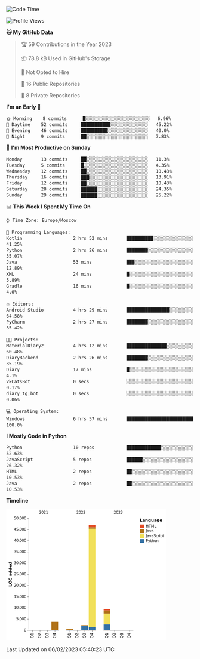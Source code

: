 <!--START_SECTION:waka-->
![Code Time](http://img.shields.io/badge/Code%20Time-14%20hrs%2037%20mins-blue)

![Profile Views](http://img.shields.io/badge/Profile%20Views-73-blue)

**🐱 My GitHub Data** 

> 🏆 59 Contributions in the Year 2023
 > 
> 📦 78.8 kB Used in GitHub's Storage 
 > 
> 🚫 Not Opted to Hire
 > 
> 📜 16 Public Repositories 
 > 
> 🔑 8 Private Repositories  
 > 
**I'm an Early 🐤** 

```text
🌞 Morning    8 commits      █░░░░░░░░░░░░░░░░░░░░░░░░   6.96% 
🌆 Daytime    52 commits     ███████████░░░░░░░░░░░░░░   45.22% 
🌃 Evening    46 commits     ██████████░░░░░░░░░░░░░░░   40.0% 
🌙 Night      9 commits      ██░░░░░░░░░░░░░░░░░░░░░░░   7.83%

```
📅 **I'm Most Productive on Sunday** 

```text
Monday       13 commits     ██░░░░░░░░░░░░░░░░░░░░░░░   11.3% 
Tuesday      5 commits      █░░░░░░░░░░░░░░░░░░░░░░░░   4.35% 
Wednesday    12 commits     ██░░░░░░░░░░░░░░░░░░░░░░░   10.43% 
Thursday     16 commits     ███░░░░░░░░░░░░░░░░░░░░░░   13.91% 
Friday       12 commits     ██░░░░░░░░░░░░░░░░░░░░░░░   10.43% 
Saturday     28 commits     ██████░░░░░░░░░░░░░░░░░░░   24.35% 
Sunday       29 commits     ██████░░░░░░░░░░░░░░░░░░░   25.22%

```


📊 **This Week I Spent My Time On** 

```text
⌚︎ Time Zone: Europe/Moscow

💬 Programming Languages: 
Kotlin                   2 hrs 52 mins       ██████████░░░░░░░░░░░░░░░   41.25% 
Python                   2 hrs 26 mins       ████████░░░░░░░░░░░░░░░░░   35.07% 
Java                     53 mins             ███░░░░░░░░░░░░░░░░░░░░░░   12.89% 
XML                      24 mins             █░░░░░░░░░░░░░░░░░░░░░░░░   5.89% 
Gradle                   16 mins             █░░░░░░░░░░░░░░░░░░░░░░░░   4.0%

🔥 Editors: 
Android Studio           4 hrs 29 mins       ████████████████░░░░░░░░░   64.58% 
PyCharm                  2 hrs 27 mins       ████████░░░░░░░░░░░░░░░░░   35.42%

🐱‍💻 Projects: 
MaterialDiary2           4 hrs 12 mins       ███████████████░░░░░░░░░░   60.48% 
DiaryBackend             2 hrs 26 mins       ████████░░░░░░░░░░░░░░░░░   35.19% 
Diary                    17 mins             █░░░░░░░░░░░░░░░░░░░░░░░░   4.1% 
VkCatsBot                0 secs              ░░░░░░░░░░░░░░░░░░░░░░░░░   0.17% 
diary_tg_bot             0 secs              ░░░░░░░░░░░░░░░░░░░░░░░░░   0.06%

💻 Operating System: 
Windows                  6 hrs 57 mins       █████████████████████████   100.0%

```

**I Mostly Code in Python** 

```text
Python                   10 repos            █████████████░░░░░░░░░░░░   52.63% 
JavaScript               5 repos             ██████░░░░░░░░░░░░░░░░░░░   26.32% 
HTML                     2 repos             ██░░░░░░░░░░░░░░░░░░░░░░░   10.53% 
Java                     2 repos             ██░░░░░░░░░░░░░░░░░░░░░░░   10.53%

```


**Timeline**

![Chart not found](https://raw.githubusercontent.com/Adlemex/Adlemex/main/charts/bar_graph.png) 


 Last Updated on 06/02/2023 05:40:23 UTC
<!--END_SECTION:waka-->
